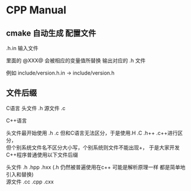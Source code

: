 # CPP Manual

## cmake 自动生成 配置文件

.h.in 输入文件

里面的 @XXX@ 会被相应的变量值所替换
输出对应的 .h 文件

例如 include/version.h.in -> include/version.h

## 文件后缀

C语言 头文件 .h 源文件 .c

C++语言 

头文件最开始使用 .h .c 但和C语言无法区分，于是使用.H .C .h++ .c++进行区分，  
但个别系统文件名不区分大小写，个别系统则文件不能出现+， 
于是大家开发C++程序普通使用以下文件后缀

头文件 .h  .hpp .hxx (.h 仍然被普遍使用在c++ 可能是解析原理一样 都是简单地引入和替换)  
源文件 .cc .cpp .cxx 